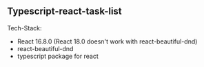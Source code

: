 ## Typescript-react-task-list
Tech-Stack:
 - React 16.8.0 (React 18.0 doesn't work with react-beautiful-dnd)
 - react-beautiful-dnd
 - typescript package for react 
